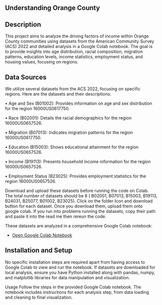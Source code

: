 ## Understanding Orange County

## Description

This project aims to analyze the driving factors of income within Orange County communities using datasets from the American Community Survey (ACS) 2022 and detailed analysis in a Google Colab notebook. The goal is to provide insights into age distribution, racial composition, migration patterns, education levels, income statistics, employment status, and housing values, focusing on regions.

## Data Sources

We utilize several datasets from the ACS 2022, focusing on specific regions. Here are the datasets and their descriptions:

•	Age and Sex (B01002): Provides information on age and sex distribution for the region 16000US0617750. 

•	Race (B02001): Details the racial demographics for the region 16000US0657526.

•	Migration (B07013): Indicates migration patterns for the region 16000US0617750.

•	Education (B15003): Shows educational attainment for the region 16000US0657526.

•	Income (B19113): Presents household income information for the region 16000US0657526.

•	Employment Status (B23025): Provides employment statistics for the region 16000US0657526.


Download and upload these datasets before running the code on Colab. The total number of datasets should be 8 ( B02001, B07013, B15003, B19113, B24031, B25077, B01002, B23025). Click on the folder Icon and download button for each dataset. Once you download them, upload them onto google colab. If you run into problems running the datasets, copy their path and paste it into the read me then rereun the code. 

These datasets are analyzed in a comprehensive Google Colab notebook:
- [Open Google Colab Notebook](https://colab.research.google.com/drive/1Krc_Sd1U78A0pqt_htZ4EMlCNAanQNMz?usp=sharing)

## Installation and Setup

No specific installation steps are required apart from having access to Google Colab to view and run the notebook. If datasets are downloaded for local analysis, ensure you have Python installed along with pandas, numpy, and matplotlib libraries for data manipulation and visualization.

Usage
Follow the steps in the provided Google Colab notebook. The notebook includes instructions for each analysis step, from data loading and cleaning to final visualization.
